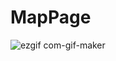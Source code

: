# MapPage



![ezgif com-gif-maker](https://user-images.githubusercontent.com/43114098/200403227-cbecd4ab-293b-474c-a129-348b66bffa40.gif)
